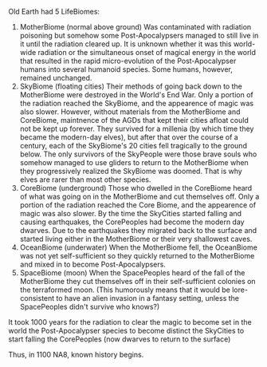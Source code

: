 Old Earth had 5 LifeBiomes:
1. MotherBiome (normal above ground)
    Was contaminated with radiation poisoning but somehow some Post-Apocalypsers managed to still live in it until the radiation cleared up.
	It is unknown whether it was this world-wide radiation or the simultaneous onset of magical energy in the world that resulted in the rapid micro-evolution of the Post-Apocalypser humans into several humanoid species.
	Some humans, however, remained unchanged.
2. SkyBiome (floating cities)
    Their methods of going back down to the MotherBiome were destroyed in the World's End War.
	Only a portion of the radiation reached the SkyBiome, and the appearence of magic was also slower.
	However, without materials from the MotherBiome and CoreBiome, maintnence of the AGDs that kept their cities afloat could not be kept up forever.
	They survived for a millenia (by which time they became the modern-day elves), but after that over the course of a century, each of the SkyBiome's 20 cities fell tragically to the ground below.
	The only survivors of the SkyPeople were those brave souls who somehow managed to use gliders to return to the MotherBiome when they progressively realized the SkyBiome was doomed.
	That is why elves are rarer than most other species.
3. CoreBiome (underground)
    Those who dwelled in the CoreBiome heard of what was going on in the MotherBiome and cut themselves off.
	Only a portion of the radiation reached the Core Biome, and the appearence of magic was also slower.
	By the time the SkyCities started falling and causing earthquakes, the CorePeoples had become the modern day dwarves.
	Due to the earthquakes they migrated back to the surface and started living either in the MotherBiome or their very shallowest caves.
4. OceanBiome (underwater)
    When the MotherBiome fell, the OceanBiome was not yet self-sufficient so they quickly returned to the MotherBiome and mixed in to become Post-Apocalypsers.
5. SpaceBiome (moon)
    When the SpacePeoples heard of the fall of the MotherBiome they cut themselves off in their self-sufficient colonies on the terraformed moon. (This humorously means that it would be lore-consistent to have an alien invasion in a fantasy setting, unless the SpacePeoples didn't survive who knows?)

It took 1000 years for
    the radiation to clear
    the magic to become set in the world
    the Post-Apocalypser species to become distinct
    the SkyCities to start falling
    the CorePeoples (now dwarves to return to the surface)

Thus, in 1100 NA8, known history begins.